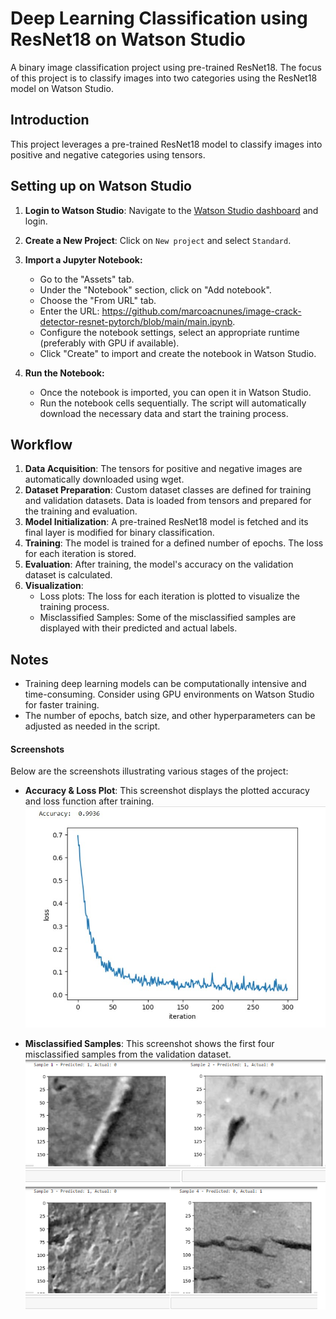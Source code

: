 # Deep Learning Classification using ResNet18 on Watson Studio

A binary image classification project using pre-trained ResNet18. The focus of this project is to classify images into two categories using the ResNet18 model on Watson Studio.

## Introduction

This project leverages a pre-trained ResNet18 model to classify images into positive and negative categories using tensors.

## Setting up on Watson Studio

1. **Login to Watson Studio**: Navigate to the [Watson Studio dashboard](https://dataplatform.cloud.ibm.com/) and login.
2. **Create a New Project**: Click on `New project` and select `Standard`.
3. **Import a Jupyter Notebook:**
   - Go to the "Assets" tab.
   - Under the "Notebook" section, click on "Add notebook".
   - Choose the "From URL" tab.
   - Enter the URL: https://github.com/marcoacnunes/image-crack-detector-resnet-pytorch/blob/main/main.ipynb.
   - Configure the notebook settings, select an appropriate runtime (preferably with GPU if available).
   - Click "Create" to import and create the notebook in Watson Studio.

4. **Run the Notebook:**
   - Once the notebook is imported, you can open it in Watson Studio.
   - Run the notebook cells sequentially. The script will automatically download the necessary data and start the training process.

## Workflow

1. **Data Acquisition**: The tensors for positive and negative images are automatically downloaded using wget.
2. **Dataset Preparation**: Custom dataset classes are defined for training and validation datasets. Data is loaded from tensors and prepared for the training and evaluation.
3. **Model Initialization**: A pre-trained ResNet18 model is fetched and its final layer is modified for binary classification.
4. **Training**: The model is trained for a defined number of epochs. The loss for each iteration is stored.
5. **Evaluation**: After training, the model's accuracy on the validation dataset is calculated.
6. **Visualization**: 
    - Loss plots: The loss for each iteration is plotted to visualize the training process.
    - Misclassified Samples: Some of the misclassified samples are displayed with their predicted and actual labels.

## Notes

- Training deep learning models can be computationally intensive and time-consuming. Consider using GPU environments on Watson Studio for faster training.
- The number of epochs, batch size, and other hyperparameters can be adjusted as needed in the script.

#### **Screenshots**
Below are the screenshots illustrating various stages of the project:

- **Accuracy & Loss Plot**: This screenshot displays the plotted accuracy and loss function after training.  
![Accuracy & Loss Plot](https://github.com/marcoacnunes/image-crack-detector-resnet-pytorch/blob/main/img1.jpg)

- **Misclassified Samples**: This screenshot shows the first four misclassified samples from the validation dataset.  
![Misclassified Samples](https://github.com/marcoacnunes/image-crack-detector-resnet-pytorch/blob/main/img2.png)



